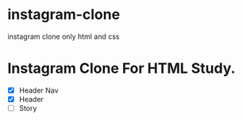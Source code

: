 # instagram-clone

instagram clone only html and css

# Instagram Clone For HTML Study.

- [x] Header Nav
- [x] Header
- [ ] Story
